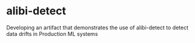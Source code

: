 # alibi-detect
Developing an artifact that demonstrates the use of alibi-detect to detect data drifts in Production ML systems

